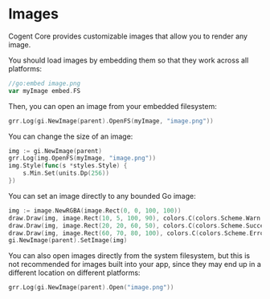 # Images

Cogent Core provides customizable images that allow you to render any image.

You should load images by embedding them so that they work across all platforms:

```go
//go:embed image.png
var myImage embed.FS
```

Then, you can open an image from your embedded filesystem:

```Go
grr.Log(gi.NewImage(parent).OpenFS(myImage, "image.png"))
```

You can change the size of an image:

```Go
img := gi.NewImage(parent)
grr.Log(img.OpenFS(myImage, "image.png"))
img.Style(func(s *styles.Style) {
    s.Min.Set(units.Dp(256))
})
```

You can set an image directly to any bounded Go image:

```Go
img := image.NewRGBA(image.Rect(0, 0, 100, 100))
draw.Draw(img, image.Rect(10, 5, 100, 90), colors.C(colors.Scheme.Warn.Container), image.Point{}, draw.Src)
draw.Draw(img, image.Rect(20, 20, 60, 50), colors.C(colors.Scheme.Success.Base), image.Point{}, draw.Src)
draw.Draw(img, image.Rect(60, 70, 80, 100), colors.C(colors.Scheme.Error.Base), image.Point{}, draw.Src)
gi.NewImage(parent).SetImage(img)
```

You can also open images directly from the system filesystem, but this is not recommended for images built into your app, since they may end up in a different location on different platforms:

```go
grr.Log(gi.NewImage(parent).Open("image.png"))
```
